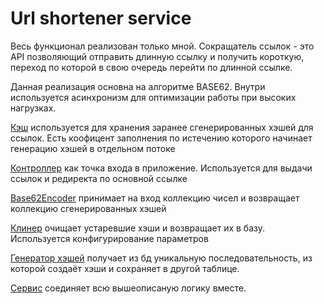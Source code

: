 # Url shortener service
Весь функционал реализован только мной.
Сокращатель ссылок - это API позволяющий отправить длинную ссылку и получить короткую, переход по которой в свою очередь перейти по длинной ссылке.

Данная реализация основна на алгоритме BASE62. Внутри используется асинхронизм для оптимизации работы при высоких нагрузках.

[Кэш](https://github.com/Dlakares/UrlShortener/blob/medusa/rustam-BC-6350-url-shortener/src/main/java/faang/school/urlshortenerservice/cache/HashCache.java) используется для хранения заранее сгенерированных хэшей для ссылок. Есть коофицент заполнения по истечению которого начинает генерацию хэшей в отдельном потоке

[Контроллер](https://github.com/Dlakares/UrlShortener/blob/medusa/rustam-BC-6350-url-shortener/src/main/java/faang/school/urlshortenerservice/controller/UrlController.java) как точка входа в приложение. Используется для выдачи ссылок и редиректа по основной ссылке

[Base62Encoder](https://github.com/Dlakares/UrlShortener/blob/medusa/rustam-BC-6350-url-shortener/src/main/java/faang/school/urlshortenerservice/service/Base62Encoder.java) принимает на вход коллекцию чисел и возвращает коллекцию сгенерированных хэшей

[Клинер](https://github.com/Dlakares/UrlShortener/blob/medusa/rustam-BC-6350-url-shortener/src/main/java/faang/school/urlshortenerservice/service/CleanerScheduler.java) очищает устаревшие хэши и возвращает их в базу. Используется конфигурирование параметров

[Генератор хэшей](https://github.com/Dlakares/UrlShortener/blob/medusa/rustam-BC-6350-url-shortener/src/main/java/faang/school/urlshortenerservice/service/HashGenerator.java) получает из бд уникальную последовательность, из которой создаёт хэши и сохраняет в другой таблице.

[Сервис](https://github.com/Dlakares/UrlShortener/blob/medusa/rustam-BC-6350-url-shortener/src/main/java/faang/school/urlshortenerservice/service/UrlService.java) соединяет всю вышеописаную логику вместе.
